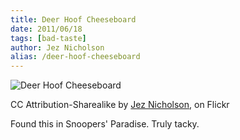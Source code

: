 ```yaml
---
title: Deer Hoof Cheeseboard
date: 2011/06/18
tags: [bad-taste]
author: Jez Nicholson
alias: /deer-hoof-cheeseboard
---
```

![Deer Hoof Cheeseboard](https://farm4.staticflickr.com/3209/5845942680_734a18e9ba_z.jpg[)

CC Attribution-Sharealike by [Jez Nicholson](https://www.flickr.com/photos/jnicho02/), on Flickr

Found this in Snoopers' Paradise. Truly tacky.
